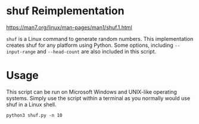 # shuf Reimplementation
https://man7.org/linux/man-pages/man1/shuf.1.html

```shuf``` is a Linux command to generate random numbers. This implementation creates
shuf for any platform using Python. Some options, including ```--input-range``` and
```--head-count``` are also included in this script.

# Usage
This script can be run on Microsoft Windows and UNIX-like operating systems. Simply
use the script within a terminal as you normally would use shuf in a Linux shell.
```
python3 shuf.py -n 10
```
